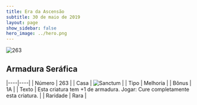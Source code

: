 ```yaml
---
title: Era da Ascensão
subtitle: 30 de maio de 2019
layout: page
show_sidebar: false
hero_image: ../hero.png
---
```


![263](https://cdn.keyforgegame.com/media/card_front/pt/435_263_52GVFM93C74Q_pt.png)

## Armadura Seráfica

|----|----|
| Número | 263 |
| Casa | ![Sanctum](https://archonarcana.com/images/thumb/c/c7/Sanctum.png/22px-Sanctum.png "Santuário") |
| Tipo | Melhoria |
| Bônus | 1A |
| Texto | Esta criatura tem +1 de armadura. Jogar: Cure completamente esta criatura. |
| Raridade | Rara |
